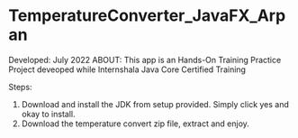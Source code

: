 # TemperatureConverter_JavaFX_Arpan
Developed: July 2022
ABOUT:
This app is an Hands-On Training Practice Project deveoped while Internshala Java Core Certified Training

Steps:
1. Download and install the JDK from setup provided. Simply click yes and okay to install.
2. Download the temperature convert zip file, extract and enjoy.
